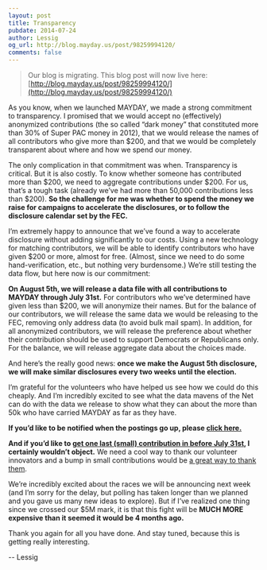 ```yaml
---
layout: post
title: Transparency
pubdate: 2014-07-24
author: Lessig
og_url: http://blog.mayday.us/post/98259994120/
comments: false
---
```


> Our blog is migrating.  This blog post will now live here: [http://blog.mayday.us/post/98259994120/](http://blog.mayday.us/post/98259994120/)

As you know, when we launched MAYDAY, we made a strong commitment to transparency. I promised that we would accept no (effectively) anonymized contributions (the so called “dark money” that constituted more than 30% of Super PAC money in 2012), that we would release the names of all contributors who give more than $200, and that we would be completely transparent about where and how we spend our money.

The only complication in that commitment was when. Transparency is critical. But it is also costly. To know whether someone has contributed more than $200, we need to aggregate contributions under $200. For us, that’s a tough task (already we’ve had more than 50,000 contributions less than $200). **So the challenge for me was whether to spend the money we raise for campaigns to accelerate the disclosures, or to follow the disclosure calendar set by the FEC.**

I’m extremely happy to announce that we’ve found a way to accelerate disclosure without adding significantly to our costs. Using a new technology for matching contributors, we will be able to identify contributors who have given $200 or more, almost for free. (Almost, since we need to do some hand-verification, etc., but nothing very burdensome.) We’re still testing the data flow, but here now is our commitment:

**On August 5th, we will release a data file with all contributions to MAYDAY through July 31st.** For contributors who we’ve determined have given less than $200, we will anonymize their names. But for the balance of our contributors, we will release the same data we would be releasing to the FEC, removing only address data (to avoid bulk mail spam). In addition, for all anonymized contributors, we will release the preference about whether their contribution should be used to support Democrats or Republicans only.  For the balance, we will release aggregate data about the choices made.

And here’s the really good news: **once we make the August 5th disclosure, we will make similar disclosures every two weeks until the election.**

I’m grateful for the volunteers who have helped us see how we could do this cheaply. And I’m incredibly excited to see what the data mavens of the Net can do with the data we release to show what they can about the more than 50k who have carried MAYDAY as far as they have.

**If you’d like to be notified when the postings go up, please [click here.](http://mayone.us8.list-manage.com/subscribe?u=cad4eadd9c925ea7198ac5301&id=de85ab4269&EMAIL&FNAME&LNAME)**

**And if you’d like to [get one last (small) contribution in before July 31st](https://mayday.us/newpledge/), I certainly wouldn’t object.** We need a cool way to thank our volunteer innovators and a bump in small contributions would be [a great way to thank them](https://mayday.us/newpledge/).

We’re incredibly excited about the races we will be announcing next week (and I’m sorry for the delay, but polling has taken longer than we planned and you gave us many new ideas to explore). But if I’ve realized one thing since we crossed our $5M mark, it is that this fight will be **MUCH MORE expensive than it seemed it would be 4 months ago.**

Thank you again for all you have done. And stay tuned, because this is getting really interesting.

-- Lessig